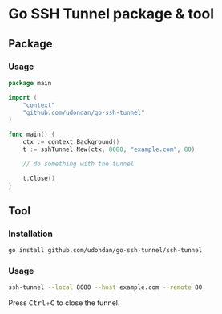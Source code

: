 # Go SSH Tunnel package & tool

## Package

### Usage

```go
package main

import (
    "context"
    "github.com/udondan/go-ssh-tunnel"
)

func main() {
    ctx := context.Background()
    t := sshTunnel.New(ctx, 8080, "example.com", 80)

    // do something with the tunnel

    t.Close()
}
```

## Tool

### Installation

```bash
go install github.com/udondan/go-ssh-tunnel/ssh-tunnel
```

### Usage 

```bash
ssh-tunnel --local 8080 --host example.com --remote 80
```

Press <kbd>Ctrl</kbd>+<kbd>C</kbd> to close the tunnel.